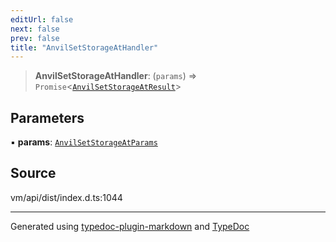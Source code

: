 ```yaml
---
editUrl: false
next: false
prev: false
title: "AnvilSetStorageAtHandler"
---
```


> **AnvilSetStorageAtHandler**: (`params`) => `Promise`\<[`AnvilSetStorageAtResult`](/generated/type-aliases/anvilsetstorageatresult/)\>

## Parameters

▪ **params**: [`AnvilSetStorageAtParams`](/generated/type-aliases/anvilsetstorageatparams/)

## Source

vm/api/dist/index.d.ts:1044

***
Generated using [typedoc-plugin-markdown](https://www.npmjs.com/package/typedoc-plugin-markdown) and [TypeDoc](https://typedoc.org/)
